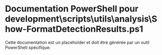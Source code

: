 # Documentation PowerShell pour development\scripts\utils\analysis\Show-FormatDetectionResults.ps1

Cette documentation est un placeholder et doit être générée par un outil PowerShell spécifique.
